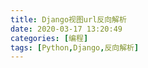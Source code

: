 ```yaml
---
title: Django视图url反向解析
date: 2020-03-17 13:20:49
categories: [编程]
tags: [Python,Django,反向解析]
---
```


